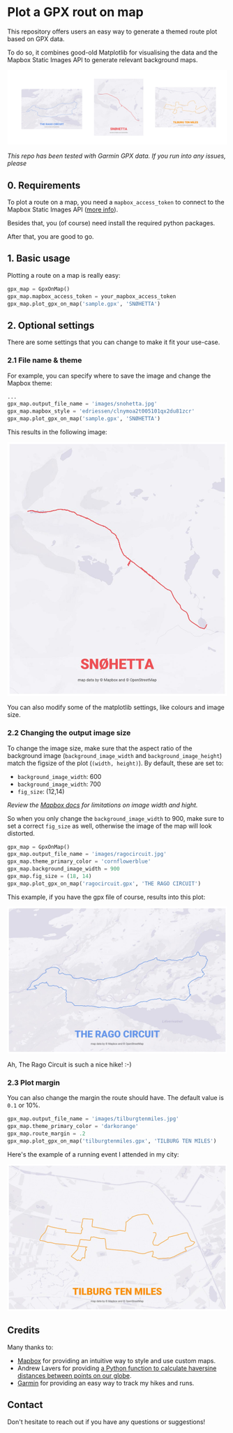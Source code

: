 # Plot a GPX rout on map
This repository offers users an easy way to generate a themed route plot based on GPX data. 

To do so, it combines good-old Matplotlib for visualising the data and the Mapbox Static Images API to generate relevant background maps.

![python gpx map repo promo](images/python-gpx-map-repo-promo.png)

*This repo has been tested with Garmin GPX data. If you run into any issues, please*

## 0. Requirements

To plot a route on a map, you need a `mapbox_access_token` to connect to the Mapbox Static Images API ([more info](https://docs.mapbox.com/api/maps/static-images/)).

Besides that, you (of course) need install the required python packages. 

After that, you are good to go. 

## 1. Basic usage

Plotting a route on a map is really easy:

``````python
gpx_map = GpxOnMap()
gpx_map.mapbox_access_token = your_mapbox_access_token
gpx_map.plot_gpx_on_map('sample.gpx', 'SNØHETTA')
``````

## 2. Optional settings

There are some settings that you can change to make it fit your use-case.

### 2.1 File name & theme

For example, you can specify where to save the image and change the Mapbox theme:

`````` python
...
gpx_map.output_file_name = 'images/snohetta.jpg'
gpx_map.mapbox_style = 'edriessen/clnymoa2t005101qx2du81zcr'
gpx_map.plot_gpx_on_map('sample.gpx', 'SNØHETTA')
``````

This results in the following image:

![snohette hike](images/snohetta.jpg)

You can also modify some of the matplotlib settings, like colours and image size. 

### 2.2 Changing the output image size

To change the image size, make sure that the aspect ratio of the background image (`background_image_width` and `background_image_height`) match the figsize of the plot (`(width, height)`). By default, these are set to:

- `background_image_width`: 600
- `background_image_width`: 700
- `fig_size`:  (12,14)

*Review the [Mapbox docs](https://docs.mapbox.com/api/maps/static-images/) for limitations on image width and hight.*

So when you only change the `background_image_width` to 900, make sure to set a correct `fig_size` as well, otherwise the image of the map will look distorted. 

```python
gpx_map = GpxOnMap()
gpx_map.output_file_name = 'images/ragocircuit.jpg'
gpx_map.theme_primary_color = 'cornflowerblue'
gpx_map.background_image_width = 900
gpx_map.fig_size = (18, 14)
gpx_map.plot_gpx_on_map('ragocircuit.gpx', 'THE RAGO CIRCUIT')
```

This example, if you have the gpx file of course, results into this plot:

![rago circtuit hike](images/ragocircuit.jpg)

Ah, The Rago Circuit is such a nice hike! :-)

### 2.3 Plot margin

You can also change the margin the route should have. The default value is `0.1` or 10%. 

````` python
gpx_map.output_file_name = 'images/tilburgtenmiles.jpg'
gpx_map.theme_primary_color = 'darkorange'
gpx_map.route_margin = .2
gpx_map.plot_gpx_on_map('tilburgtenmiles.gpx', 'TILBURG TEN MILES')
`````



Here's the example of a running event I attended in my city:

![tilburg ten miles 2023 map](images/tilburgtenmiles.jpg)

## Credits

Many thanks to:

- [Mapbox](https://www.mapbox.com/) for providing an intuitive way to style and use custom maps.
- Andrew Lavers for providing [a Python function to calculate haversine distances between points on our globe](https://stackoverflow.com/questions/53697724/getting-distance-from-longitude-and-latitude-using-haversines-distance-formula). 
- [Garmin](https://www.garmin.com/nl-NL/) for providing an easy way to track my hikes and runs.  

## Contact

Don't hesitate to reach out if you have any questions or suggestions!
